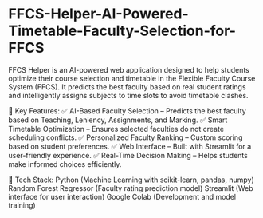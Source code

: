 # FFCS-Helper-AI-Powered-Timetable-Faculty-Selection-for-FFCS
 FFCS Helper is an AI-powered web application designed to help students optimize their course selection and timetable in the Flexible Faculty Course System (FFCS). It predicts the best faculty based on real student ratings and intelligently assigns subjects to time slots to avoid timetable clashes.

🔹 Key Features:
✅ AI-Based Faculty Selection – Predicts the best faculty based on Teaching, Leniency, Assignments, and Marking.
✅ Smart Timetable Optimization – Ensures selected faculties do not create scheduling conflicts.
✅ Personalized Faculty Ranking – Custom scoring based on student preferences.
✅ Web Interface – Built with Streamlit for a user-friendly experience.
✅ Real-Time Decision Making – Helps students make informed choices efficiently.

🔧 Tech Stack:
Python (Machine Learning with scikit-learn, pandas, numpy)
Random Forest Regressor (Faculty rating prediction model)
Streamlit (Web interface for user interaction)
Google Colab (Development and model training)

